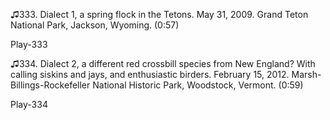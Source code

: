 ♫333. Dialect 1, a spring flock in the Tetons. May 31, 2009. Grand Teton
National Park, Jackson, Wyoming. (0:57)

Play-333

♫334. Dialect 2, a different red crossbill species from New England?
With calling siskins and jays, and enthusiastic birders. February 15,
2012. Marsh-Billings-Rockefeller National Historic Park, Woodstock,
Vermont. (0:59)

Play-334

